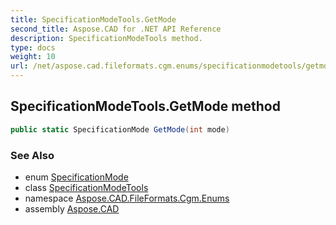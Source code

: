 ```yaml
---
title: SpecificationModeTools.GetMode
second_title: Aspose.CAD for .NET API Reference
description: SpecificationModeTools method. 
type: docs
weight: 10
url: /net/aspose.cad.fileformats.cgm.enums/specificationmodetools/getmode/
---
```

## SpecificationModeTools.GetMode method

```csharp
public static SpecificationMode GetMode(int mode)
```

### See Also

* enum [SpecificationMode](../../specificationmode/)
* class [SpecificationModeTools](../)
* namespace [Aspose.CAD.FileFormats.Cgm.Enums](../../specificationmodetools/)
* assembly [Aspose.CAD](../../../)


